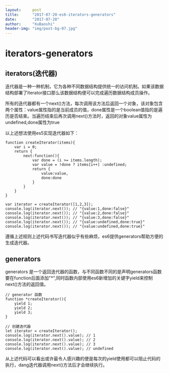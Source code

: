 ```yaml
---
layout:     post
title:      "2017-07-20-es6-iterators-generators"
date:       "2017-07-20"
author:     "XuBaoshi"
header-img: "img/post-bg-07.jpg"
---
```

<h1>iterators-generators</h1>
<h2>iterators(迭代器)</h2>
<p>迭代器是一种一种机制，它为各种不同数据结构提供统一的访问机制。如果该数据结构部署了Iterator接口那么该数据结构便可以完成遍历数据结构成员操作。</p>
<p>所有的迭代器都有一个next()方法，每次调用该方法后返回一个对象，该对象包含两个属性：value属性指的是当前成员的值，done属性是一个boolean值指的是遍历是否结束。当遍历结束后再次调用next()方法时，返回的对象value属性为undefined,done属性为true</p>
以上述想法使用es5实现迭代器如下：

    function createIterator(items){
        var i = 0;
        return {
            next:function(){
                var done = (i >= items.length);
                var value = !done ? items[i++] :undefined;
                return {
                    value:value,
                    done:done
                }
            }
        }
    }

    var iterator = createIterator([1,2,3]);
    console.log(iterator.next()); // "{value:1,done:false}"
    console.log(iterator.next()); // "{value:2,done:false}"
    console.log(iterator.next()); // "{value:3,done:false}"
    console.log(iterator.next()); // "{value:undefined,done:true}"
    console.log(iterator.next()); // "{value:undefined,done:true}"

遵循上述规则上述代码书写迭代器似乎有些麻烦，es6提供generators帮助方便的生成迭代器。

<h2>generators</h2>
generators 是一个返回迭代器的函数，与不同函数不同的是声明generators函数要在function后面添加"*",同时函数内部使用es6新增加的关键字yield来控制next()方法的返回值。

    // generator 函数
    function *createIterator(){
        yield 1;
        yield 2;
        yield 3;
    }

    // 创建迭代器
    let iterator = createIterator();
    console.log(iterator.next().value); // 1
    console.log(iterator.next().value); // 2
    console.log(iterator.next().value); // 3
    console.log(iterator.next().value); // undefined
从上述代码可以看出或许最令人感兴趣的便是每次的yield使用都可以阻止代码的执行，dang迭代器调用next()方法后才会继续执行。